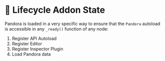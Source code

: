 # 🔁 Lifecycle Addon State

Pandora is loaded in a very specific way to ensure that the `Pandora` autoload is accessible in any `_ready()` function of any node:

1. Register API Autoload
2. Register Editor
3. Register Inspector Plugin
4. Load Pandora data